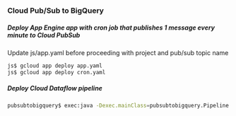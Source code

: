### Cloud Pub/Sub to BigQuery

##### Deploy App Engine app with cron job that publishes 1 message every minute to Cloud PubSub

Update js/app.yaml before proceeding with project and pub/sub topic name

```bash
js$ gcloud app deploy app.yaml
js$ gcloud app deploy cron.yaml
```

##### Deploy Cloud Dataflow pipeline

```bash
pubsubtobigquery$ exec:java -Dexec.mainClass=pubsubtobigquery.Pipeline -e "-Dexec.args= --project={PROJECT_ID} --topic={TOPIC} --tempLocation={GCS_TEMP_FOLDER} --runner=DataflowRunner --streaming=true --numWorkers=1 --zone=us-central1-f --workerMachineType=n1-standard-1"
```